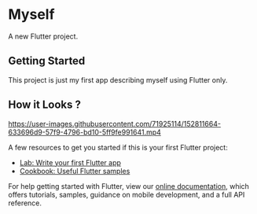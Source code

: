 # Myself

A new Flutter project.

## Getting Started

This project is just my first app describing myself using Flutter only.



## How it Looks ?




https://user-images.githubusercontent.com/71925114/152811664-633696d9-57f9-4796-bd10-5ff9fe991641.mp4



A few resources to get you started if this is your first Flutter project:

- [Lab: Write your first Flutter app](https://flutter.dev/docs/get-started/codelab)
- [Cookbook: Useful Flutter samples](https://flutter.dev/docs/cookbook)

For help getting started with Flutter, view our
[online documentation](https://flutter.dev/docs), which offers tutorials,
samples, guidance on mobile development, and a full API reference.
